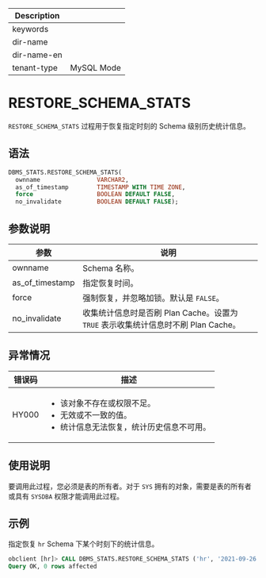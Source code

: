 | Description   |                 |
|---------------|-----------------|
| keywords      |                 |
| dir-name      |                 |
| dir-name-en   |                 |
| tenant-type   | MySQL Mode      |

# RESTORE_SCHEMA_STATS

`RESTORE_SCHEMA_STATS` 过程用于恢复指定时刻的 Schema 级别历史统计信息。

## 语法

```sql
DBMS_STATS.RESTORE_SCHEMA_STATS(
  ownname                VARCHAR2,
  as_of_timestamp        TIMESTAMP WITH TIME ZONE,
  force                  BOOLEAN DEFAULT FALSE,
  no_invalidate          BOOLEAN DEFAULT FALSE);
```



## 参数说明

|       参数        |           说明            |
|-----------------|-------------------------|
| ownname         | Schema 名称。              |
| as_of_timestamp | 指定恢复时间。                 |
| force           | 强制恢复，并忽略加锁。默认是 `FALSE`。 |
| no_invalidate   | 收集统计信息时是否刷 Plan Cache。设置为 `TRUE` 表示收集统计信息时不刷 Plan Cache。    |



## 异常情况

|    错误码    |         描述       |
|-----------|---------------------|
| HY000     |  <ul><li>该对象不存在或权限不足。</li><li>无效或不一致的值。</li><li>统计信息无法恢复，统计历史信息不可用。</li></ul>     |

## 使用说明

要调用此过程，您必须是表的所有者。对于 `SYS` 拥有的对象，需要是表的所有者或具有 `SYSDBA` 权限才能调用此过程。

## 示例

指定恢复 `hr` Schema 下某个时刻下的统计信息。

```sql
obclient [hr]> CALL DBMS_STATS.RESTORE_SCHEMA_STATS ('hr', '2021-09-26 19:02:12.675729');
Query OK, 0 rows affected
```
